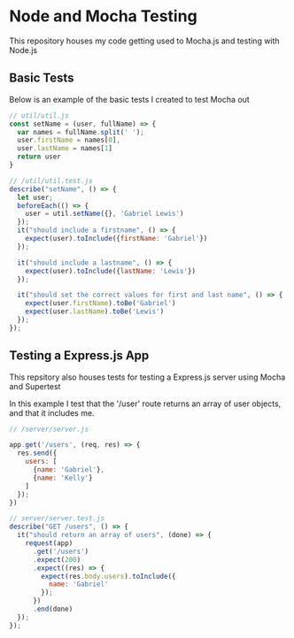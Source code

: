 # Node and Mocha Testing

This repository houses my code getting used to Mocha.js and testing with Node.js

## Basic Tests

Below is an example of the basic tests I created to test Mocha out

```javascript
// util/util.js
const setName = (user, fullName) => {
  var names = fullName.split(' ');
  user.firstName = names[0],
  user.lastName = names[1]
  return user
}

// /util/util.test.js
describe("setName", () => {
  let user;
  beforeEach(() => {
    user = util.setName({}, 'Gabriel Lewis')
  });
  it("should include a firstname", () => {
    expect(user).toInclude({firstName: 'Gabriel'})
  });

  it("should include a lastname", () => {
    expect(user).toInclude({lastName: 'Lewis'})
  });

  it("should set the correct values for first and last name", () => {
    expect(user.firstName).toBe('Gabriel')
    expect(user.lastName).toBe('Lewis')
  });
});
```

 ## Testing a Express.js App

 This repsitory also houses tests for testing a Express.js server using Mocha and Supertest

In this example I test that the '/user' route returns an array of user objects, and that it includes me.

 ```javascript
 // /server/server.js

 app.get('/users', (req, res) => {
   res.send({
     users: [
       {name: 'Gabriel'},
       {name: 'Kelly'}
     ]
   });
 })

 // server/server.test.js
 describe("GET /users", () => {
   it("should return an array of users", (done) => {
     request(app)
       .get('/users')
       .expect(200)
       .expect((res) => {
         expect(res.body.users).toInclude({
           name: 'Gabriel'
         });
       })
       .end(done)
   });
 });
 ```
